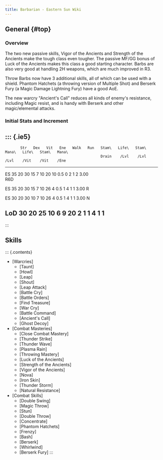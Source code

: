 ```yaml
---
title: Barbarian - Eastern Sun Wiki
---
```


## General {#top}

### Overview
The two new passive skills, Vigor of the Ancients and Strength of
the Ancients make the tough class even tougher. The passive MF/GG
bonus of Luck of the Ancients makes this class a good starting
character. Barbs are also very good at handling 2H weapons, which
are much improved in R3.

Throw Barbs now have 3 additional skills, all of which can be used with
a shield. Phantom Hatchets (a throwing version of Multiple Shot) and
Berserk Fury (a Magic Damage Lightning Fury) have a good AoE.

The new warcry \"Ancient\'s Call\" reduces all kinds of enemy\'s
resistance, including Magic resist, and is handy with Berserk and other
magic/elemental attacks.

### Initial Stats and Increment

::: {.ie5}
  ---------------------------------------------------------------------------------------------------
           Str   Dex   Vit   Ene   Walk   Run   Stam\   Life\   Stam\   Mana\   Life\   Stam\   Mana\
                                                Drain    /Lvl    /Lvl    /Lvl    /Vit    /Vit    /Ene
  ------ ----- ----- ----- ----- ------ ----- ------- ------- ------- ------- ------- ------- -------
  ES        35    20    30    15      7    10      20      10     0.5       0       2       1       2
  3.00                                                                                        
  R6D                                                                                         

  ES        35    20    30    15      7    10      26       4     0.5       1       4       1       1
  3.00 R                                                                                      

  ES        30    20    30    10      7    10      26       4     0.5       1       4       1       1
  3.00 N                                                                                      

  LoD       30    20    25    10      6     9      20       2       1       1       4       1       1
  ---------------------------------------------------------------------------------------------------
:::

## Skills
::: {.contents}
-   [Warcries]
    -   [Taunt]
    -   [Howl]
    -   [Leap]
    -   [Shout]
    -   [Leap Attack]
    -   [Battle Cry]
    -   [Battle Orders]
    -   [Find Treasure]
    -   [War Cry]
    -   [Battle Command]
    -   [Ancient\'s Call]
    -   [Ghost Decoy]
-   [Combat Masteries]
    -   [Close Combat Mastery]
    -   [Thunder Strike]
    -   [Thunder Wave]
    -   [Plasma Rain]
    -   [Throwing Mastery]
    -   [Luck of the Ancients]
    -   [Strength of the Ancients]
    -   [Vigor of the Ancients]
    -   [Nova]
    -   [Iron Skin]
    -   [Thunder Storm]
    -   [Natural Resistance]
-   [Combat Skills]
    -   [Double Swing]
    -   [Magic Throw]
    -   [Stun]
    -   [Double Throw]
    -   [Concentrate]
    -   [Phantom Hatchets]
    -   [Frenzy]
    -   [Bash]
    -   [Berserk]
    -   [Whirlwind]
    -   [Berserk Fury]
:::
